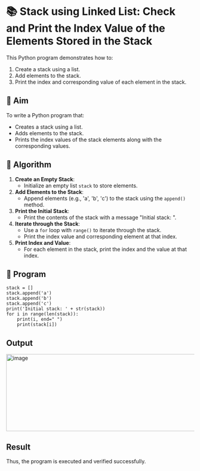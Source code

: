 # 📚 Stack using Linked List: Check and Print the Index Value of the Elements Stored in the Stack

This Python program demonstrates how to:
1. Create a stack using a list.
2. Add elements to the stack.
3. Print the index and corresponding value of each element in the stack.

## 🎯 Aim

To write a Python program that:
- Creates a stack using a list.
- Adds elements to the stack.
- Prints the index values of the stack elements along with the corresponding values.

## 🧠 Algorithm

1. **Create an Empty Stack**:
   - Initialize an empty list `stack` to store elements.
2. **Add Elements to the Stack**:
   - Append elements (e.g., 'a', 'b', 'c') to the stack using the `append()` method.
3. **Print the Initial Stack**:
   - Print the contents of the stack with a message "Initial stack: ".
4. **Iterate through the Stack**:
   - Use a `for` loop with `range()` to iterate through the stack.
   - Print the index value and corresponding element at that index.
5. **Print Index and Value**:
   - For each element in the stack, print the index and the value at that index.

## 📝 Program
~~~
stack = []
stack.append('a')
stack.append('b')
stack.append('c')
print('Initial stack: ' + str(stack))
for i in range(len(stack)):
    print(i, end=" ")
    print(stack[i])
~~~

## Output
<img width="851" height="206" alt="image" src="https://github.com/user-attachments/assets/b6229768-4b80-4db4-9bf2-8f24264a67a1" />

## Result
Thus, the program is executed and verified successfully.
